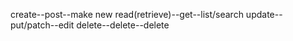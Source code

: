 create--post--make new
read(retrieve)--get--list/search
update--put/patch--edit
delete--delete--delete